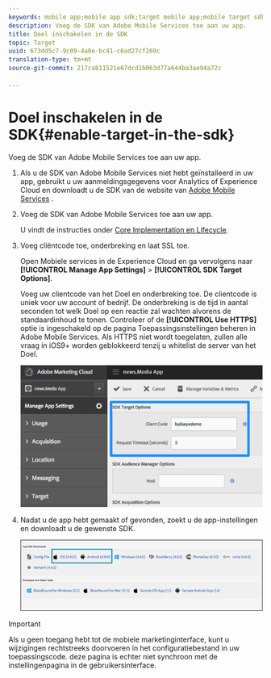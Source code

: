 ```yaml
---
keywords: mobile app;mobile app sdk;target mobile app;mobile target sdk;mobile app sdk;enable target in sdk
description: Voeg de SDK van Adobe Mobile Services toe aan uw app.
title: Doel inschakelen in de SDK
topic: Target
uuid: 673dd5c7-9c09-4a6e-bc41-c6ad27cf269c
translation-type: tm+mt
source-git-commit: 217ca811521e67dcd1b063d77a644ba3ae94a72c

---
```



# Doel inschakelen in de SDK{#enable-target-in-the-sdk}

Voeg de SDK van Adobe Mobile Services toe aan uw app.

1. Als u de SDK van Adobe Mobile Services niet hebt geïnstalleerd in uw app, gebruikt u uw aanmeldingsgegevens voor Analytics of Experience Cloud en downloadt u de SDK van de website van [Adobe Mobile Services](https://mobilemarketing.adobe.com) .

1. Voeg de SDK van Adobe Mobile Services toe aan uw app.

   U vindt de instructies onder [Core Implementation en Lifecycle](https://docs.adobe.com/content/help/en/mobile-services/ios/getting-started-ios/dev-qs.html).

1. Voeg cliëntcode toe, onderbreking en laat SSL toe.

   Open Mobiele services in de Experience Cloud en ga vervolgens naar **[!UICONTROL Manage App Settings]** > **[!UICONTROL SDK Target Options]**.

   Voeg uw clientcode van het Doel en onderbreking toe. De clientcode is uniek voor uw account of bedrijf. De onderbreking is de tijd in aantal seconden tot welk Doel op een reactie zal wachten alvorens de standaardinhoud te tonen. Controleer of de **[!UICONTROL Use HTTPS]** optie is ingeschakeld op de pagina Toepassingsinstellingen beheren in Adobe Mobile Services. Als HTTPS niet wordt toegelaten, zullen alle vraag in iOS9+ worden geblokkeerd tenzij u whitelist de server van het Doel.

   ![](assets/mobile-clientcode.png)

1. Nadat u de app hebt gemaakt of gevonden, zoekt u de app-instellingen en downloadt u de gewenste SDK.

   ![](assets/download-sdk.png)

>[!IMPORTANT]
>
> Als u geen toegang hebt tot de mobiele marketinginterface, kunt u wijzigingen rechtstreeks doorvoeren in het configuratiebestand in uw toepassingscode. deze pagina is echter niet synchroon met de instellingenpagina in de gebruikersinterface.

